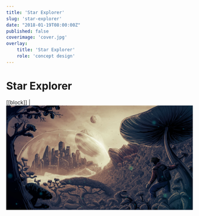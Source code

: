 ```yaml
---
title: 'Star Explorer'
slug: 'star-explorer'
date: "2018-01-19T08:00:00Z"
published: false
coverimage: 'cover.jpg'
overlay:
    title: 'Star Explorer'
    role: 'concept design'
---
```


# Star Explorer

[[block]]
| ![Star Explorer](star-explorer.jpg)
